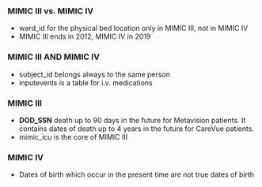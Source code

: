### MIMIC III vs. MIMIC IV 

* ward_id for the physical bed location only in MIMIC III, not in MIMIC IV
* MIMIC III ends in 2012, MIMIC IV in 2019

### MIMIC III AND MIMIC IV 

* subject_id belongs always to the same person
* inputevents is a table for i.v. medications

### MIMIC III
* __DOD_SSN__ death up to 90 days in the future for Metavision patients. It contains dates of death up to 4 years in the future for CareVue patients.
* mimic_icu is the core of MIMIC III

### MIMIC IV

* Dates of birth which occur in the present time are not true dates of birth